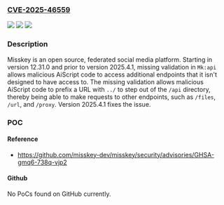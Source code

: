 ### [CVE-2025-46559](https://cve.mitre.org/cgi-bin/cvename.cgi?name=CVE-2025-46559)
![](https://img.shields.io/static/v1?label=Product&message=misskey&color=blue)
![](https://img.shields.io/static/v1?label=Version&message=%3E%3D%2012.31.0%2C%20%3C%202025.4.1%20&color=brightgreen)
![](https://img.shields.io/static/v1?label=Vulnerability&message=CWE-22%3A%20Improper%20Limitation%20of%20a%20Pathname%20to%20a%20Restricted%20Directory%20('Path%20Traversal')&color=brightgreen)

### Description

Misskey is an open source, federated social media platform. Starting in version 12.31.0 and prior to version 2025.4.1, missing validation in `Mk:api` allows malicious AiScript code to access additional endpoints that it isn't designed to have access to. The missing validation allows malicious AiScript code to prefix a URL with `../` to step out of the `/api` directory, thereby being able to make requests to other endpoints, such as `/files`, `/url`, and `/proxy`. Version 2025.4.1 fixes the issue.

### POC

#### Reference
- https://github.com/misskey-dev/misskey/security/advisories/GHSA-gmq6-738q-vjp2

#### Github
No PoCs found on GitHub currently.

